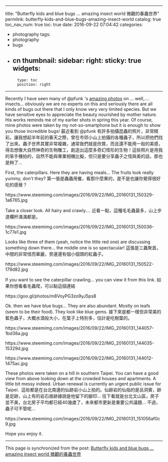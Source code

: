
---
title: "Butterfly kids and blue bugs ... amazing insect world  微觀的春蟲世界"
permlink: butterfly-kids-and-blue-bugs-amazing-insect-world
catalog: true
toc_nav_num: true
toc: true
date: 2016-09-22 07:04:42
categories:
- photography
tags:
- photography
- bugs
- cn
thumbnail: 
sidebar:
    right:
        sticky: true
widgets:
    -
        type: toc
        position: right
---


<html>
<p>Recently I have seen many of @pfunk 's <a href="https://steemit.com/photography/@pfunk/i-have-no-idea-what-this-weird-creepy-crawly-thing-is">amazing photos</a> on ... well,.... insects... obviously we are no experts on this and seriously there are all kinds of bugs out there that I only know very very limited species. But we have sensitive eyes to appreciate the beauty nourished by mother nature. His works reminds me of my earlier shots in spring this year. Of course, mine photos were taken by my not-so-smartphone but it is enough to show you those incredible bugs!&nbsp;最近看到 @pfunk 有許多拍攝昆蟲的照片，非常精彩。讓我想起半年前的春天之際，曾在市郊小山上拍攝的各種蟲子，所以把他們找了出來。蟲子世界其實非常複雜，通常我們就是欣賞，而且還不能用一般的美感，得去想像大自然神奇的生物雕工，創造出這麼多奇幻怪形的生物！這些照片是用我的笨手機拍的，自然不能與專業相機比擬，但只是要分享蟲子之怪與美的話，那也是夠了...</p>
<p>First, the caterpillars.&nbsp;Here they are having meals... The fruits look really yummy, don't they? 第一張是蟲蟲用餐，看那什麼果的，是不是也讓你覺得很好吃的感覺？</p>
<p>https://www.steemimg.com/images/2016/09/22/IMG_20160131_150329-1a6765.jpg</p>
<p>Take a closer look. All hairy and crawly....&nbsp;近看一點，這種毛毛蟲最多，山上步道欄杆滿滿都是。</p>
<p>https://www.steemimg.com/images/2016/09/22/IMG_20160131_150036-1c77e1.jpg</p>
<p>Looks like three of them (yeah, notice the little red one) are discussing something down there... the middle one is so spectacular! 這張是三蟲聚首，中間的非常怪而華麗，旁邊還有個小個頭的紅蟲子。</p>
<p>https://www.steemimg.com/images/2016/09/22/IMG_20160131_150522-179d82.jpg</p>
<p>If you want to see the caterpillar crawling... you can view it from this link. 如果你想看看毛蟲爬，可以點這個連結</p>
<p>https://goo.gl/photos/m8VoyPG3zo9yJ5ps8</p>
<p>Ok. then we have blue bugs...&nbsp;They are also abundant. Mostly on leafs (seem to be their food). They look like blue gems. 接下來是都一樣但非常美的藍色蟲子，大概水滴般大小，在葉子上特別多，估計是吃樹葉的。</p>
<p>https://www.steemimg.com/images/2016/09/22/IMG_20160131_144057-1bd38a.jpg</p>
<p>https://www.steemimg.com/images/2016/09/22/IMG_20160131_144035-15329d.jpg</p>
<p>https://www.steemimg.com/images/2016/09/22/IMG_20160131_144012-1475ac.jpg</p>
<p>These photos were taken on a hill in southern Taipei. You can have a good view from above looking down at the crowded houses and apartments. A little bit messy indeed. Urban renewal is currently an urgent public issue for Taipei. &nbsp;這些都是在台北南邊的仙跡岩小山上拍的。仙跡岩的仙指的是呂洞賓，跡是足跡，山上有的岩石痕跡據說是他留下的腳印... 往下看就是台北文山區，房子並不美，台北房子平均都已經40幾歲了，未來都市更新是重要公共議題... 不過，蟲子可不管呢...</p>
<p>https://www.steemimg.com/images/2016/09/22/IMG_20160131_151056af0c9.jpg</p>
<p>Hope you enjoy it.&nbsp;</p>
</html>

- - -

This page is synchronized from the post: [Butterfly kids and blue bugs ... amazing insect world  微觀的春蟲世界](https://steemit.com/@deanliu/butterfly-kids-and-blue-bugs-amazing-insect-world)
